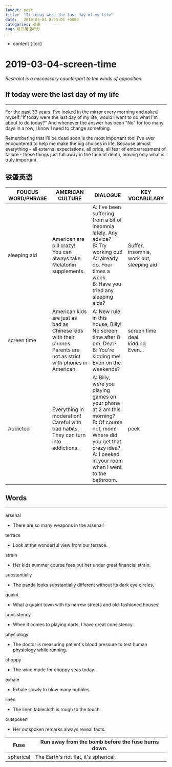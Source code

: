 ```yaml
---
layout: post
title:  "If today were the last day of my life"
date:   2019-03-04 8:55:01 +0800
categories: 英语
tag: 每日英语听力
---
```

* content
{:toc}


# 2019-03-04-screen-time

*Restraint is a neccessary counterpart to the winds of opposition.*

## If today were the last day of my life

---

For the past 33 years, I've looked in the mirror every morning and asked myself:"If today were the last day of my life, would I want to do what I'm about to do today?" And whenever the answer has been "No" for too many days in a row, I know I need to change something.

Remembering that I'll be dead soon is the most important tool I've ever encountered to help me make the big choices in life.  Because almost everything - all external expectations, all pride, all fear of embarrassment  of failure - these things just fall away in the face of death, leaving only what is truly important.

## 铁蛋英语

| FOUCUS WORD/PHRASE | AMERICAN CULTURE                                             | DIALOGUE                                                     | KEY VOCABULARY                                       |
| ------------------ | ------------------------------------------------------------ | ------------------------------------------------------------ | ---------------------------------------------------- |
| sleeping aid       | American are pill crazy!<br>You can always take Melatonin supplements. | A: I've been suffering from a bit of insomnia lately. Any advice?<br>B: Try working out!<br>A:I already do. Four times a week.<br>B: Have you tried any sleeping aids? | Suffer, <br>insomnia, <br>work out, <br>sleeping aid |
| screen time        | American kids are just as bad as Chinese kids with their phones.<br/>Parents are not as strict with phones in American. | A: New rule in this house, Billy! No screen time after 8 pm. Deal? <br/>B: You're kidding me! Even on the weekends? | screen time<br/>deal<br/>kidding<br/>Even...         |
| Addicted           | Everything in moderation!<br/>Careful with bad habits. They can turn into addictions. | A: Billy, were you playing games on your phone at 2 am this morning?<br/>B: Of course not, mom! Where did you get that crazy idea?<br/>A: I peeked in your room when I went to the bathroom. | peek                                                 |

## Words

---

arsenal

* There are so many weapons in the arsenal!

terrace

* Look at the wonderful view from our terrace.

strain

* Her kids summer course fees put her under great financial strain.

substantially

* The panda looks substantially different without its dark eye circles.

quaint

* What a quaint town with its narrow streets and old-fashioned houses!

consistency

* When it comes to playing darts, I have great consistency.

physiology

* The doctor is measuring patient's blood pressure to test human physiology while running.

choppy

* The wind made for choppy seas today.

exhale

* Exhale slowly to blow many bubbles.

linen

* The linen tablecloth is rough to the touch.

outspoken

* Her outspoken remarks always reveal facts.

| Fuse      | Run away from the bomb before the fuse burns down. |
| --------- | -------------------------------------------------- |
| spherical | The Earth's not flat, it's spherical.              |

